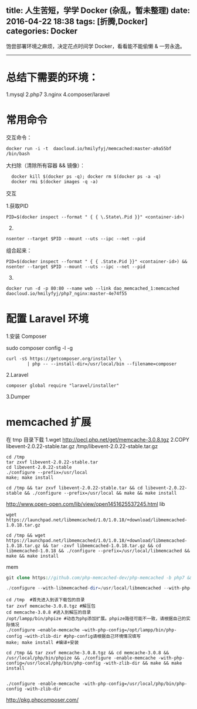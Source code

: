 title: 人生苦短，学学 Docker (杂乱，暂未整理)
date: 2016-04-22 18:38
tags: [折腾,Docker]
categories: Docker
---

饱尝部署环境之麻烦，决定花点时间学 Docker，看看能不能偷懒 & 一劳永逸。

<!-- more -->

---

# 总结下需要的环境：

1.mysql
2.php7
3.nginx
4.composer/laravel

# 常用命令

交互命令：

    docker run -i -t  daocloud.io/hmilyfyj/memcached:master-a9a55bf  /bin/bash
    
大扫除（清除所有容器 && 镜像）：

      docker kill $(docker ps -q); docker rm $(docker ps -a -q)
      docker rmi $(docker images -q -a) 
      
交互

1.获取PID

    PID=$(docker inspect --format " { { \.State\.Pid }}" <container-id>)

2.

    nsenter --target $PID --mount --uts --ipc --net --pid
    
组合起来：

    PID=$(docker inspect --format " { { .State.Pid }}" <container-id>) && nsenter --target $PID --mount --uts --ipc --net --pid
    
3.

    docker run -d -p 80:80 --name web --link dao_memcached_1:memcached  daocloud.io/hmilyfyj/php7_nginx:master-4e74f55
    
    
    

# 配置 Laravel 环境

1.安装 Composer

sudo composer config -l -g

```shell
curl -sS https://getcomposer.org/installer \
        | php -- --install-dir=/usr/local/bin --filename=composer
```

2.Laravel

    composer global require "laravel/installer"

3.Dumper


# memcached 扩展

在 tmp 目录下载
1.wget http://pecl.php.net/get/memcache-3.0.8.tgz
2.COPY libevent-2.0.22-stable.tar.gz /tmp/libevent-2.0.22-stable.tar.gz

```Shell
cd /tmp
tar zxvf libevent-2.0.22-stable.tar
cd libevent-2.0.22-stable
./configure --prefix=/usr/local
make; make install

cd /tmp && tar zxvf libevent-2.0.22-stable.tar && cd libevent-2.0.22-stable && ./configure --prefix=/usr/local && make && make install
```


http://www.open-open.com/lib/view/open1451625537245.html
lib
```shell
wget https://launchpad.net/libmemcached/1.0/1.0.18/+download/libmemcached-1.0.18.tar.gz

cd /tmp && wget https://launchpad.net/libmemcached/1.0/1.0.18/+download/libmemcached-1.0.18.tar.gz && tar -zxvf libmemcached-1.0.18.tar.gz && cd libmemcached-1.0.18 && ./configure --prefix=/usr/local/libmemcached && make && make install
```

mem
```php
git clone https://github.com/php-memcached-dev/php-memcached -b php7 && cd php-memcached && phpize && ./configure --with-libmemcached-dir=/usr/local/libmemcached --with-php-config=/usr/local/php/bin/php-config  --disable-memcached-sasl && make && make install

./configure --with-libmemcached-dir=/usr/local/libmemcached --with-php-config=/usr/local/php/bin/php-config  --disable-memcached-sasl

```


```Shell
cd /tmp  #首先进入到该下载包的目录
tar zxvf memcache-3.0.8.tgz #解压包
cd memcache-3.0.8 #进入到解压的目录
/opt/lampp/bin/phpize #动态为php添加扩展。phpize路径可能不一致，请根据自己的实际情况
./configure –enable-memcache –with-php-config=/opt/lampp/bin/php-config –with-zlib-dir #php-config请根据自己环境情况填写
make; make install #编译+安装

cd /tmp && tar zxvf memcache-3.0.8.tgz && cd memcache-3.0.8 && /usr/local/php/bin/phpize && ./configure -enable-memcache -with-php-config=/usr/local/php/bin/php-config -with-zlib-dir && make && make install


./configure -enable-memcache -with-php-config=/usr/local/php/bin/php-config -with-zlib-dir
```

http://pkg.phpcomposer.com/
